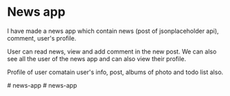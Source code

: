 # News app

I have made a news app which contain news (post of jsonplaceholder api), comment, user's profile.

User can read news, view and add comment in the new post. We can also see all the user of the news app and can also view their profile.

Profile of user comatain user's info, post, albums of photo and todo list also.

#   n e w s - a p p  
 #   n e w s - a p p  
 